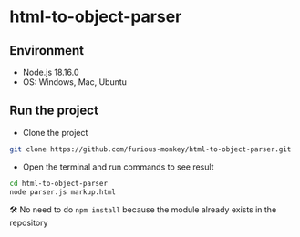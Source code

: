 # html-to-object-parser

## Environment

- Node.js 18.16.0
- OS: Windows, Mac, Ubuntu

## Run the project

- Clone the project

```bash
git clone https://github.com/furious-monkey/html-to-object-parser.git
```

- Open the terminal and run commands to see result

```bash
cd html-to-object-parser
node parser.js markup.html
```

🛠 No need to do `npm install` because the module already exists in the repository
